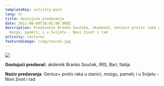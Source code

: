 ```yaml
---
templateKey: activity-post
lang: hr
title: Gostujuće predavanje
date: 2011-06-09T16:01:00.000Z
description: Predavanje Branka Součeka, akademik, Genius+ protiv raka u stanici,
  mozgu, pameti; i u Svijetu - Novi život i rad
activity: lectures
featuredimage: /img/soucek.jpg
---
```

![](/img/soucek.jpg)

**Gostujući predavač**: akdemik Branko Souček, IRIS, Bari, Italija

**Naziv predavanja**: Genius+ protiv raka u stanici, mozgu, pameti; i u Svijetu - Novi život i rad